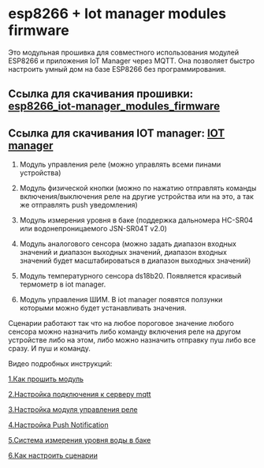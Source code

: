 # esp8266 + Iot manager modules firmware
Это модульная прошивка для совместного использования модулей ESP8266 и приложения IoT Manager через MQTT. 
Она позволяет быстро настроить умный дом на базе ESP8266 без программирования.

## Ссылка для скачивания прошивки: [esp8266_iot-manager_modules_firmware](https://github.com/DmitryBorisenko33/esp8266_iot-manager_modules_firmware/archive/ver2.0.0.zip)

## Ссылка для скачивания IOT manager: [IOT manager](https://github.com/DmitryBorisenko33/esp8266_iot-manager_modules_firmware/raw/master/iot_manager/IoT%20Manager%201.5.5.apk)


1. Модуль управления реле (можно управлять всеми пинами устройства)

2. Модуль физической кнопки (можно по нажатию отправлять команды включения/выключения реле на другие устройства или на это, а так же отправлять push уведомления)

3. Модуль измерения уровня в баке (поддержка дальномера HC-SR04 или водонепроницаемого JSN-SR04T v2.0) 

4. Модуль аналогового сенсора (можно задать диапазон входных значений и диапазон выходных значений, диапазон входных значений будет масштабироваться в диапазон выходных значений)

5. Модуль температурного сенсора ds18b20. Появляется красивый термометр в iot manager. 

6. Модуль управления ШИМ. В iot manager появятся ползунки которыми можно будет устанавливать значения.

Сценарии работают так что на любое пороговое значение любого сенсора можно назначить либо команду включения реле на другом устройстве либо на этом, либо можно назначить отправку пуш либо все сразу. И пуш и команду. 


Видео подробных инструкций:


[1.Как прошить модуль](https://www.youtube.com/watch?v=octnqt9XBAs)

[2.Настройка подключения к серверу mqtt](https://www.youtube.com/watch?v=SXgtQ0zh1RQ&t)

[3.Настройка модуля управления реле](https://www.youtube.com/watch?v=1aIoAOH7Hms&t)

[4.Настройка Push Notification](https://www.youtube.com/watch?v=8vzU5YEo9LE&t)

[5.Система измерения уровня воды в баке](https://www.youtube.com/watch?v=RXWekYtgQ6Y&t)

[6.Как настроить сценарии](https://www.youtube.com/watch?v=2v368psGFLc&t)